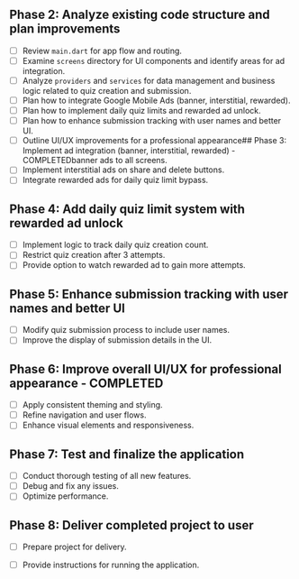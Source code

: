 ## Phase 2: Analyze existing code structure and plan improvements
- [ ] Review `main.dart` for app flow and routing.
- [ ] Examine `screens` directory for UI components and identify areas for ad integration.
- [ ] Analyze `providers` and `services` for data management and business logic related to quiz creation and submission.
- [ ] Plan how to integrate Google Mobile Ads (banner, interstitial, rewarded).
- [ ] Plan how to implement daily quiz limits and rewarded ad unlock.
- [ ] Plan how to enhance submission tracking with user names and better UI.
- [ ] Outline UI/UX improvements for a professional appearance## Phase 3: Implement ad integration (banner, interstitial, rewarded) - COMPLETEDbanner ads to all screens.
- [ ] Implement interstitial ads on share and delete buttons.
- [ ] Integrate rewarded ads for daily quiz limit bypass.

## Phase 4: Add daily quiz limit system with rewarded ad unlock
- [ ] Implement logic to track daily quiz creation count.
- [ ] Restrict quiz creation after 3 attempts.
- [ ] Provide option to watch rewarded ad to gain more attempts.

## Phase 5: Enhance submission tracking with user names and better UI
- [ ] Modify quiz submission process to include user names.
- [ ] Improve the display of submission details in the UI.

## Phase 6: Improve overall UI/UX for professional appearance - COMPLETED
- [ ] Apply consistent theming and styling.
- [ ] Refine navigation and user flows.
- [ ] Enhance visual elements and responsiveness.

## Phase 7: Test and finalize the application
- [ ] Conduct thorough testing of all new features.
- [ ] Debug and fix any issues.
- [ ] Optimize performance.

## Phase 8: Deliver completed project to user
- [ ] Prepare project for delivery.
- [ ] Provide instructions for running the application.


